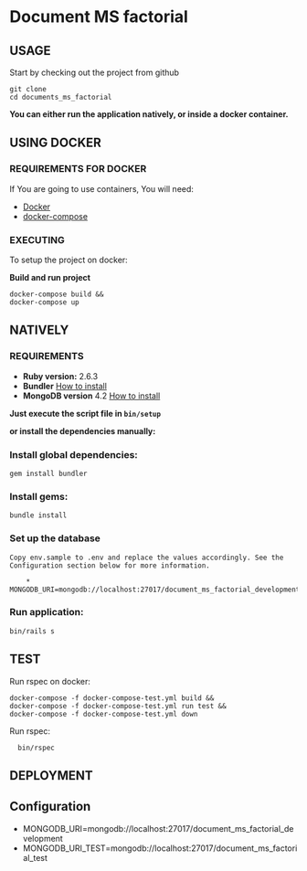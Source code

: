 # Document MS factorial #

## USAGE ##

Start by checking out the project from github

```
git clone 
cd documents_ms_factorial
```

**You can either run the application natively, or inside a docker container.**

## USING DOCKER ##

### REQUIREMENTS FOR DOCKER ###

  If You are going to use containers, You will need:

- [Docker](https://www.docker.com/)
- [docker-compose](https://docs.docker.com/compose/)

### EXECUTING ###

To setup the project on docker:

**Build and run project**

```
docker-compose build &&
docker-compose up
```

## NATIVELY ##

### REQUIREMENTS ###

  - **Ruby version:** 2.6.3
  - **Bundler** [How to install](http://bundler.io/)
  - **MongoDB version** 4.2 [How to install](https://docs.mongodb.com/manual/tutorial/install-mongodb-on-os-x/)

**Just execute the script file in `bin/setup`**

**or install the dependencies manually:**

### Install global dependencies: ###

    gem install bundler

### Install gems: ###

    bundle install

### Set up the database ###

    Copy env.sample to .env and replace the values accordingly. See the Configuration section below for more information.
    
		* MONGODB_URI=mongodb://localhost:27017/document_ms_factorial_development

### Run application: ###

    bin/rails s

## TEST ##
  Run rspec on docker:

```console
docker-compose -f docker-compose-test.yml build &&
docker-compose -f docker-compose-test.yml run test &&
docker-compose -f docker-compose-test.yml down
```

  Run rspec:

```console
  bin/rspec
```

## DEPLOYMENT ##

## Configuration ##

* MONGODB_URI=mongodb://localhost:27017/document_ms_factorial_development
* MONGODB_URI_TEST=mongodb://localhost:27017/document_ms_factorial_test
